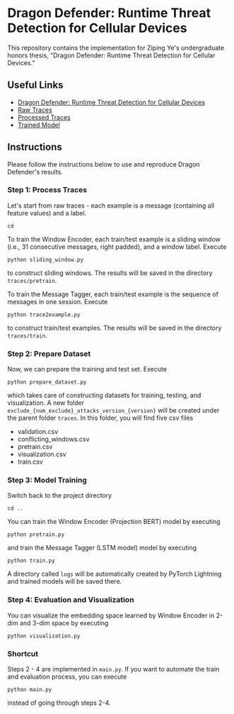 # Dragon Defender: Runtime Threat Detection for Cellular Devices

This repository contains the implementation for Ziping Ye's undergraduate honors thesis, "Dragon Defender: Runtime Threat Detection for Cellular Devices."

## Useful Links
- [Dragon Defender: Runtime Threat Detection for Cellular Devices](https://www.dropbox.com/s/zllft80tsinsmb9/Dragon%20Defender-%20Runtime%20Threat%20Detection%20for%20Cellular%20Devices.pdf?dl=0)
- [Raw Traces](https://www.dropbox.com/sh/64ja37yhip60jre/AAByBoOVjqk5TY-bN7yMZyzSa?dl=0)
- [Processed Traces](https://www.dropbox.com/sh/y26vhn557ts3hpj/AAAsYWriLB7jWBbqEcjOAH7sa?dl=0)
- [Trained Model](https://www.dropbox.com/sh/3x2w56agrvicue4/AACkJSF4HbiyUV-C2WxZ4aFHa?dl=0)

## Instructions
Please follow the instructions below to use and reproduce Dragon Defender's results.

### Step 1: Process Traces
Let's start from raw traces - each example is a message (containing all feature values) and a label. 
```
cd 
```

To train the Window Encoder, each train/test example is a sliding window (i.e., 31 consecutive messages, right padded), and a window label. Execute 
```
python sliding_window.py
```
to construct sliding windows. The results will be saved in the directory `traces/pretrain`.

To train the Message Tagger, each train/test example is the sequence of messages in one session. Execute
```
python trace2example.py
```
to construct train/test examples. The results will be saved in the directory `traces/train`.


### Step 2: Prepare Dataset
Now, we can prepare the training and test set. Execute
```
python prepare_dataset.py
```
which takes care of constructing datasets for training, testing, and visualization. A new folder `exclude_{num_exclude}_attacks_version_{version}` will be created under the parent folder `traces`. In this folder, you will find five csv files
- validation.csv
- conflicting_windows.csv
- pretrain.csv
- visualization.csv
- train.csv


### Step 3: Model Training
Switch back to the project directory
```
cd ..
```

You can train the Window Encoder (Projection BERT) model by executing
```
python pretrain.py
```
and train the Message Tagger (LSTM model) model by executing
```
python train.py
```
A directory called `logs` will be automatically created by PyTorch Lightning and trained models will be saved there.


### Step 4: Evaluation and Visualization
You can visualize the embedding space learned by Window Encoder in 2-dim and 3-dim space by executing
```
python visualization.py
```

### Shortcut
Steps 2 - 4 are implemented in `main.py`. If you want to automate the train and evaluation process, you can execute
```
python main.py
```
instead of going through steps 2-4.

